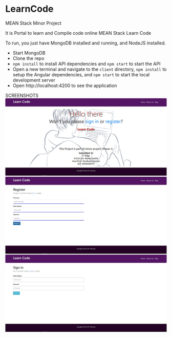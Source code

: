 # LearnCode
MEAN Stack
Minor Project

It is Portal to learn and Compile code online
MEAN Stack Learn Code

To run, you just have MongoDB installed and running, and NodeJS installed.

* Start MongoDB
* Clone the repo
* `npm install` to install API dependencies and `npm start` to start the API
* Open a new terminal and navigate to the `client` directory, `npm install` to setup the Angular dependencies, and `npm start` to start the local development server
* Open http://localhost:4200 to see the application

SCREENSHOTS
![Alt text](/screenshots/1.jpg?raw=true "home")
![Alt text](/screenshots/2.jpg?raw=true "home")
![Alt text](/screenshots/3.jpg?raw=true "home")
